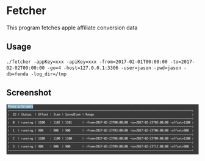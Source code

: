 # Fetcher

This program fetches apple affiliate conversion data

## Usage

```
./fetcher -appKey=xxx -apiKey=xxx -from=2017-02-01T00:00:00 -to=2017-02-02T00:00:00 -go=4 -host=127.0.0.1:3306 -user=jason -pwd=jason -db=fenda -log_dir=/tmp
```

## Screenshot

![pic](https://raw.githubusercontent.com/silentred/apple-affiliate/master/screenshot.png)
